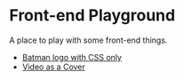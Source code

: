 # Front-end Playground

A place to play with some front-end things.

* [Batman logo with CSS only](https://codepen.io/Vedderlino/pen/xpewrm)
* [Video as a Cover](https://www.youtube.com/watch?v=hzfiDsHIZc8&feature=youtu.be)
